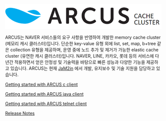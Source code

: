![logo](images/cluster_logo.png)


ARCUS는 NAVER 서비스들의 요구 사항을 반영하여 개발한 memory cache cluster (메모리 캐시 클러스터)입니다. 단순한 key-value 유형 외에 list, set, map, b+tree 같은 collection 유형을 제공하며, 운영 중에 노드 추가 및 제거가 가능한 elastic cache cluster (유연한 캐시 클러스터)입니다. NAVER, LINE, 카카오, 롯데 등의 서비스에 다년간 적용하면서 얻은 안정성 및 기술력을 바탕으로 빠른 성능과 다양한 기능을 제공하고 있습니다. ARCUS는 현재 [JaM2in](http://www.jam2in.com) 에서 개발, 유지보수 및 기술 지원을 담당하고 있습니다.

[Getting started with ARCUS c client](arcus-c-client/1.10/02-arcus-c-client.md)

[Getting started with ARCUS java client](arcus-java-client/1.11/arcus-java-client-getting-started.md)

[Getting started with ARCUS telnet client](arcus-server/arcus-telnet-interface/1.11-(latest).md)

[Release Notes](release-notes/README.md)